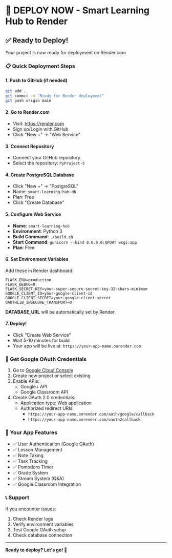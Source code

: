 # 🚀 DEPLOY NOW - Smart Learning Hub to Render

## ✅ Ready to Deploy!

Your project is now ready for deployment on Render.com

### 📋 Quick Deployment Steps

#### 1. Push to GitHub (if needed)
```bash
git add .
git commit -m "Ready for Render deployment"
git push origin main
```

#### 2. Go to Render.com
- Visit: https://render.com
- Sign up/Login with GitHub
- Click "New +" → "Web Service"

#### 3. Connect Repository
- Connect your GitHub repository
- Select the repository: `PyProject-5`

#### 4. Create PostgreSQL Database
- Click "New +" → "PostgreSQL"
- Name: `smart-learning-hub-db`
- Plan: Free
- Click "Create Database"

#### 5. Configure Web Service
- **Name**: `smart-learning-hub`
- **Environment**: Python 3
- **Build Command**: `./build.sh`
- **Start Command**: `gunicorn --bind 0.0.0.0:$PORT wsgi:app`
- **Plan**: Free

#### 6. Set Environment Variables
Add these in Render dashboard:

```
FLASK_ENV=production
FLASK_DEBUG=0
FLASK_SECRET_KEY=your-super-secure-secret-key-32-chars-minimum
GOOGLE_CLIENT_ID=your-google-client-id
GOOGLE_CLIENT_SECRET=your-google-client-secret
OAUTHLIB_INSECURE_TRANSPORT=0
```

**DATABASE_URL** will be automatically set by Render.

#### 7. Deploy!
- Click "Create Web Service"
- Wait 5-10 minutes for build
- Your app will be live at: `https://your-app-name.onrender.com`

### 🔑 Get Google OAuth Credentials

1. Go to [Google Cloud Console](https://console.cloud.google.com)
2. Create new project or select existing
3. Enable APIs:
   - Google+ API
   - Google Classroom API
4. Create OAuth 2.0 credentials:
   - Application type: Web application
   - Authorized redirect URIs: 
     - `https://your-app-name.onrender.com/auth/google/callback`
     - `https://your-app-name.onrender.com/oauth2callback`

### 🎯 Your App Features

- ✅ User Authentication (Google OAuth)
- ✅ Lesson Management
- ✅ Note Taking
- ✅ Task Tracking
- ✅ Pomodoro Timer
- ✅ Grade System
- ✅ Stream System (Q&A)
- ✅ Google Classroom Integration

### 📞 Support

If you encounter issues:
1. Check Render logs
2. Verify environment variables
3. Test Google OAuth setup
4. Check database connection

---

**Ready to deploy? Let's go! 🚀**
